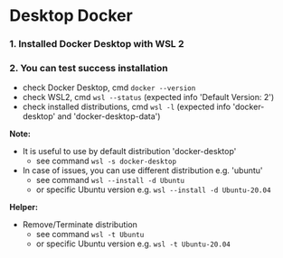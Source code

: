# Desktop Docker

### 1. Installed Docker Desktop with WSL 2

### 2. You can test success installation
   - check Docker Desktop, cmd `docker --version`
   - check WSL2, cmd `wsl --status` (expected info 'Default Version: 2')
   - check installed distributions, cmd `wsl -l` (expected info 'docker-desktop' and 'docker-desktop-data')

**Note:**
  - It is useful to use by default distribution 'docker-desktop'
    - see command `wsl -s docker-desktop`
  - In case of issues, you can use different distribution e.g. 'ubuntu'
    - see command `wsl --install -d Ubuntu`
    - or specific Ubuntu version e.g. `wsl --install -d Ubuntu-20.04`

**Helper:**
  - Remove/Terminate distribution
    - see command `wsl -t Ubuntu`
    - or specific Ubuntu version e.g. `wsl -t Ubuntu-20.04`
